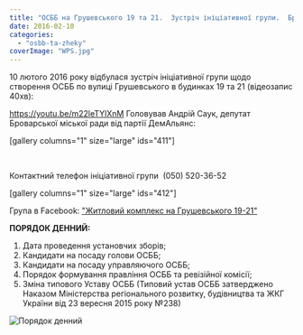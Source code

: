 ```yaml
---
title: "ОСББ на Грушевського 19 та 21.  Зустріч ініціативної групи.  Бровари. 10 лютого 2016 року"
date: 2016-02-10
categories: 
  - "osbb-ta-zheky"
coverImage: "WPS.jpg"
---
```


10 лютого 2016 року відбулася зустріч ініціативної групи щодо створення ОСББ по вулиці Грушевського в будинках 19 та 21 (відеозапис 40хв):<!--more-->

https://youtu.be/m22leTYlXnM Головував Андрій Саук, депутат Броварської міської ради від партії ДемАльянс:

\[gallery columns="1" size="large" ids="411"\]

 

Контактний телефон ініціативної групи  (050) 520-36-52

\[gallery columns="1" size="large" ids="412"\]

Група в Facebook: ["Житловий комплекс на Грушевського 19-21"](https://www.facebook.com/%D0%96%D0%B8%D1%82%D0%BB%D0%BE%D0%B2%D0%B8%D0%B9-%D0%BA%D0%BE%D0%BC%D0%BF%D0%BB%D0%B5%D0%BA%D1%81-%D0%BD%D0%B0-%D0%93%D1%80%D1%83%D1%88%D0%B5%D0%B2%D1%81%D1%8C%D0%BA%D0%BE%D0%B3%D0%BE-19-21-325559254202744/?fref=ts)

**ПОРЯДОК ДЕННИЙ:**

1. Дата проведення установчих зборів;
2. Кандидати на посаду голови ОСББ;
3. Кандидати на посаду управляючого ОСББ;
4. Порядок формування правління ОСББ та ревізійної комісії;
5. Зміна типового Уставу ОСББ (Типовий устав ОСББ затверджено Наказом Міністерства регіонального розвитку, будівництва та ЖКГ України від 23 вересня 2015 року №238)

![Порядок денний](images/IMG_6039.jpg)
